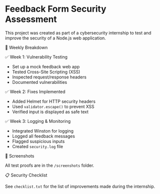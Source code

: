 # Feedback Form Security Assessment

This project was created as part of a cybersecurity internship to test and improve the security of a Node.js web application.

 📆 Weekly Breakdown

 ✅ Week 1: Vulnerability Testing
- Set up a mock feedback web app
- Tested Cross-Site Scripting (XSS)
- Inspected request/response headers
- Documented vulnerabilities

 ✅ Week 2: Fixes Implemented
- Added Helmet for HTTP security headers
- Used `validator.escape()` to prevent XSS
- Verified input is displayed as safe text

 ✅ Week 3: Logging & Monitoring
- Integrated Winston for logging
- Logged all feedback messages
- Flagged suspicious inputs
- Created `security.log` file

 📸 Screenshots

All test proofs are in the `/screenshots` folder.

 📋 Security Checklist

See `checklist.txt` for the list of improvements made during the internship.
